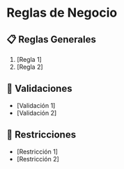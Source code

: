 # Reglas de Negocio

## 📋 Reglas Generales
1. [Regla 1]
2. [Regla 2]

## 💼 Validaciones
- [Validación 1]
- [Validación 2]

## 🚫 Restricciones
- [Restricción 1]
- [Restricción 2]

